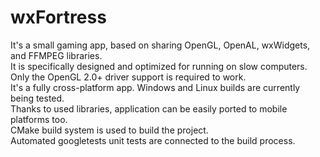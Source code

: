 # wxFortress
It's a small gaming app, based on sharing OpenGL, OpenAL, wxWidgets, and FFMPEG libraries.</br>
It is specifically designed and optimized for running on slow computers. Only the OpenGL 2.0+ driver support is required to work.</br>
It's a fully cross-platform app. Windows and Linux builds are currently being tested.</br>
Thanks to used libraries, application can be easily ported to mobile platforms too.</br>
CMake build system is used to build the project.</br>
Automated googletests unit tests are connected to the build process.</br>
